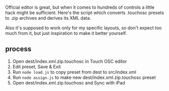 Official editor is great, but when it comes to hundreds of controls a little hack might be sufficient. Here's the script which converts .touchosc presets to .zip archives and derives its XML data.

Also it's supposed to work only for my specific layouts, so don't expect too much from it, but just inspiration to make it better yourself.

## process

1. Open dest/index.xml.zip.touchosc in Touch OSC editor
2. Edit preset, Save & Exit
3. Run `node load.js` to copy preset from dest to src/index.xml
4. Run `node assign.js` to make new dest/index.xml.zip.touchosc preset
5. Open dest/index.xml.zip.touchosc and Sync with iPad
